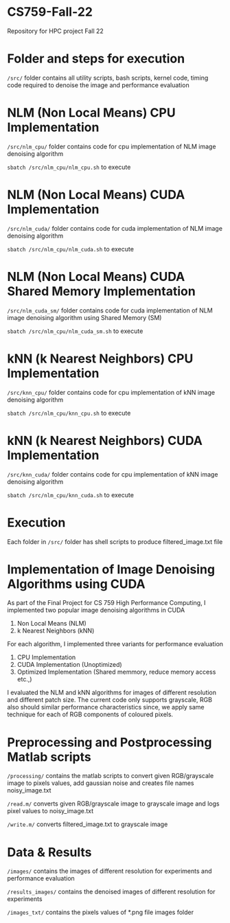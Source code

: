 # CS759-Fall-22
Repository for HPC project Fall 22


# Folder and steps for execution

`/src/` folder contains all utility scripts, bash scripts, kernel code, timing code required to denoise the image and performance evaluation

# NLM (Non Local Means) CPU Implementation

`/src/nlm_cpu/` folder contains code for cpu implementation of NLM image denoising algorithm

`sbatch /src/nlm_cpu/nlm_cpu.sh` to execute

# NLM (Non Local Means) CUDA Implementation

`/src/nlm_cuda/` folder contains code for cuda implementation of NLM image denoising algorithm

`sbatch /src/nlm_cpu/nlm_cuda.sh` to execute

# NLM (Non Local Means) CUDA Shared Memory Implementation

`/src/nlm_cuda_sm/` folder contains code for cuda implementation of NLM image denoising algorithm using Shared Memory (SM)

`sbatch /src/nlm_cpu/nlm_cuda_sm.sh` to execute

# kNN (k Nearest Neighbors) CPU Implementation

`/src/knn_cpu/` folder contains code for cpu implementation of kNN image denoising algorithm

`sbatch /src/nlm_cpu/knn_cpu.sh` to execute

# kNN (k Nearest Neighbors) CUDA Implementation

`/src/knn_cuda/` folder contains code for cpu implementation of kNN image denoising algorithm

`sbatch /src/nlm_cpu/knn_cuda.sh` to execute

# Execution

Each folder in `/src/` folder has shell scripts to produce filtered_image.txt file


# Implementation of Image Denoising Algorithms using CUDA

As part of the Final Project for CS 759 High Performance Computing, I implemented two popular image denoising algorithms in CUDA

   1. Non Local Means (NLM) 
   2. k Nearest Neighbors (kNN)

For each algorithm, I implemented three variants for performance evaluation
   1. CPU Implementation
   2. CUDA Implementation (Unoptimized)
   3. Optimized Implementation (Shared memmory, reduce memory access etc.,)

I evaluated the NLM and kNN algorithms for images of different resolution and different patch size. The current code only supports grayscale, RGB also should similar performance characteristics since, we apply same technique for each of RGB components of coloured pixels.  

# Preprocessing and Postprocessing Matlab scripts

`/processing/` contains the matlab scripts to convert given RGB/grayscale image to pixels values, add gaussian noise and creates file names noisy_image.txt

`/read.m/` converts given RGB/grayscale image to grayscale image and logs pixel values to noisy_image.txt

`/write.m/` converts filtered_image.txt to grayscale image


# Data & Results

`/images/` contains the images of different resolution for experiments and performance evaluation

`/results_images/` contains the denoised images of different resolution for experiments

`/images_txt/` contains the pixels values of *.png file images folder









